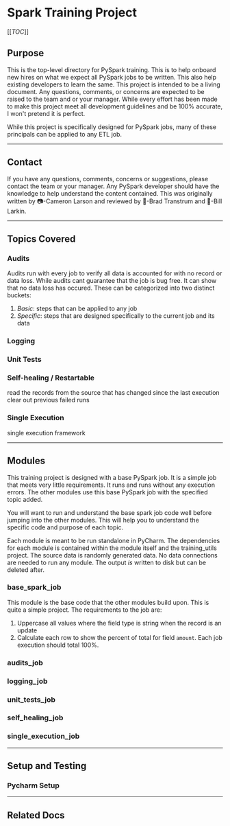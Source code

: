 # Spark Training Project

[[_TOC_]]

## Purpose

This is the top-level directory for PySpark training. This is to help onboard new hires on what we expect all PySpark
jobs to be written. This also help existing developers to learn the same. This project is intended to be a living
document. Any questions, comments, or concerns are expected to be raised to the team and or your manager. While every
effort has been made to make this project meet all development guidelines and be 100% accurate, I won't pretend it is
perfect.

While this project is specifically designed for PySpark jobs, many of these principals can be applied to any ETL job.

---

## Contact

If you have any questions, comments, concerns or suggestions, please contact the team or your manager. Any PySpark
developer should have the knowledge to help understand the content contained. This was originally written by 📷-Cameron
Larson and reviewed by 🍞-Brad Transtrum and 🧢-Bill Larkin.

---

## Topics Covered

### Audits

Audits run with every job to verify all data is accounted for with no record or
data loss. While audits cant guarantee that the job is bug free. It can show that no data loss has occured. These can be
categorized into two distinct buckets:

1. _Basic_: steps that can be applied to any job
2. _Specific_: steps that are designed specifically to the current job and its data

### Logging

### Unit Tests

### Self-healing / Restartable

read the records from the source that has changed since the last execution
clear out previous failed runs

### Single Execution

single execution framework

---

## Modules

This training project is designed with a base PySpark job. It is a simple job that meets very little requirements. It
runs and runs without any execution errors. The other modules use this base PySpark job with the specified topic added.

You will want to run and understand the base spark job code well before jumping into the other modules. This will help
you to understand the specific code and purpose of each topic.

Each module is meant to be run standalone in PyCharm. The dependencies for each module is contained within the module
itself and the training_utils project. The source data is randomly generated data. No data connections are needed to run
any module. The output _is_ written to disk but can be deleted after.

### base_spark_job

This module is the base code that the other modules build upon. This is quite a simple project. The requirements to the
job are:

1. Uppercase all values where the field type is string when the record is an update
2. Calculate each row to show the percent of total for field `amount`. Each job execution should total 100%.

### audits_job

### logging_job

### unit_tests_job

### self_healing_job

### single_execution_job

---

## Setup and Testing

### Pycharm Setup

---

## Related Docs
